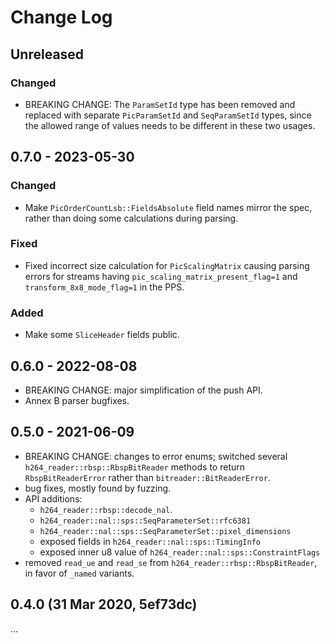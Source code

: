 # Change Log

## Unreleased

### Changed

*   BREAKING CHANGE: The `ParamSetId` type has been removed and replaced with separate `PicParamSetId` and
    `SeqParamSetId` types, since the allowed range of values needs to be different in these two usages.

## 0.7.0 - 2023-05-30

### Changed
*   Make `PicOrderCountLsb::FieldsAbsolute` field names mirror the spec, rather than doing some calculations during
    parsing.

### Fixed
*   Fixed incorrect size calculation for `PicScalingMatrix` causing parsing errors for streams having
    `pic_scaling_matrix_present_flag=1` and `transform_8x8_mode_flag=1` in the PPS.

### Added
*   Make some `SliceHeader` fields public.

## 0.6.0 - 2022-08-08

*   BREAKING CHANGE: major simplification of the push API.
*   Annex B parser bugfixes.

## 0.5.0 - 2021-06-09

*   BREAKING CHANGE: changes to error enums; switched several
    `h264_reader::rbsp::RbspBitReader` methods to return `RbspBitReaderError`
    rather than `bitreader::BitReaderError`.
*   bug fixes, mostly found by fuzzing.
*   API additions:
    *   `h264_reader::rbsp::decode_nal`.
    *   `h264_reader::nal::sps::SeqParameterSet::rfc6381`
    *   `h264_reader::nal::sps::SeqParameterSet::pixel_dimensions`
    *   exposed fields in `h264_reader::nal::sps::TimingInfo`
    *   exposed inner u8 value of `h264_reader::nal::sps::ConstraintFlags`
*   removed `read_ue` and `read_se` from
    `h264_reader::rbsp::RbspBitReader`, in favor of `_named` variants.

## 0.4.0 (31 Mar 2020, 5ef73dc)

...
